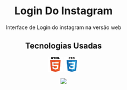 <h1 align="center">
 Login Do Instagram
</h1>
<p align="center">
 Interface de Login do instagram na versão web
</p>
<div align="center">
 <h2>
  Tecnologias Usadas
 </h2>
 <code><img height="40" src="https://raw.githubusercontent.com/github/explore/80688e429a7d4ef2fca1e82350fe8e3517d3494d/topics/html/html.png"></code>
 <code><img height="40" src="https://raw.githubusercontent.com/github/explore/80688e429a7d4ef2fca1e82350fe8e3517d3494d/topics/css/css.png"></code>
</div>
<p align="center">
 <img src="https://github.com/JoneBulande/LoginDoInstagram/blob/master/img/print.png">
</p>
